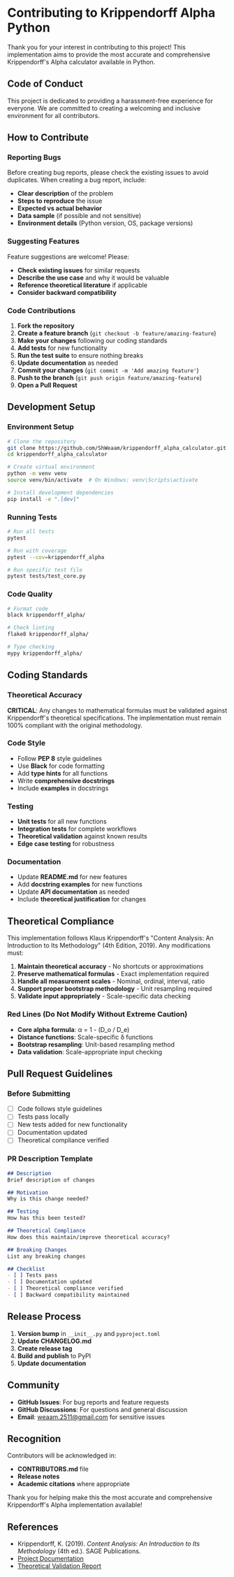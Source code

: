 # Contributing to Krippendorff Alpha Python

Thank you for your interest in contributing to this project! This implementation aims to provide the most accurate and comprehensive Krippendorff's Alpha calculator available in Python.

## Code of Conduct

This project is dedicated to providing a harassment-free experience for everyone. We are committed to creating a welcoming and inclusive environment for all contributors.

## How to Contribute

### Reporting Bugs

Before creating bug reports, please check the existing issues to avoid duplicates. When creating a bug report, include:

- **Clear description** of the problem
- **Steps to reproduce** the issue
- **Expected vs actual behavior**
- **Data sample** (if possible and not sensitive)
- **Environment details** (Python version, OS, package versions)

### Suggesting Features

Feature suggestions are welcome! Please:

- **Check existing issues** for similar requests
- **Describe the use case** and why it would be valuable
- **Reference theoretical literature** if applicable
- **Consider backward compatibility**

### Code Contributions

1. **Fork the repository**
2. **Create a feature branch** (`git checkout -b feature/amazing-feature`)
3. **Make your changes** following our coding standards
4. **Add tests** for new functionality
5. **Run the test suite** to ensure nothing breaks
6. **Update documentation** as needed
7. **Commit your changes** (`git commit -m 'Add amazing feature'`)
8. **Push to the branch** (`git push origin feature/amazing-feature`)
9. **Open a Pull Request**

## Development Setup

### Environment Setup

```bash
# Clone the repository
git clone https://github.com/ShWeaam/krippendorff_alpha_calculator.git
cd krippendorff_alpha_calculator

# Create virtual environment
python -m venv venv
source venv/bin/activate  # On Windows: venv\Scripts\activate

# Install development dependencies
pip install -e ".[dev]"
```

### Running Tests

```bash
# Run all tests
pytest

# Run with coverage
pytest --cov=krippendorff_alpha

# Run specific test file
pytest tests/test_core.py
```

### Code Quality

```bash
# Format code
black krippendorff_alpha/

# Check linting
flake8 krippendorff_alpha/

# Type checking
mypy krippendorff_alpha/
```

## Coding Standards

### Theoretical Accuracy

**CRITICAL**: Any changes to mathematical formulas must be validated against Krippendorff's theoretical specifications. The implementation must remain 100% compliant with the original methodology.

### Code Style

- Follow **PEP 8** style guidelines
- Use **Black** for code formatting
- Add **type hints** for all functions
- Write **comprehensive docstrings**
- Include **examples** in docstrings

### Testing

- **Unit tests** for all new functions
- **Integration tests** for complete workflows
- **Theoretical validation** against known results
- **Edge case testing** for robustness

### Documentation

- Update **README.md** for new features
- Add **docstring examples** for new functions
- Update **API documentation** as needed
- Include **theoretical justification** for changes

## Theoretical Compliance

This implementation follows Klaus Krippendorff's "Content Analysis: An Introduction to Its Methodology" (4th Edition, 2019). Any modifications must:

1. **Maintain theoretical accuracy** - No shortcuts or approximations
2. **Preserve mathematical formulas** - Exact implementation required
3. **Handle all measurement scales** - Nominal, ordinal, interval, ratio
4. **Support proper bootstrap methodology** - Unit resampling required
5. **Validate input appropriately** - Scale-specific data checking

### Red Lines (Do Not Modify Without Extreme Caution)

- **Core alpha formula**: α = 1 - (D_o / D_e)
- **Distance functions**: Scale-specific δ functions
- **Bootstrap resampling**: Unit-based resampling method
- **Data validation**: Scale-appropriate input checking

## Pull Request Guidelines

### Before Submitting

- [ ] Code follows style guidelines
- [ ] Tests pass locally
- [ ] New tests added for new functionality
- [ ] Documentation updated
- [ ] Theoretical compliance verified

### PR Description Template

```markdown
## Description
Brief description of changes

## Motivation
Why is this change needed?

## Testing
How has this been tested?

## Theoretical Compliance
How does this maintain/improve theoretical accuracy?

## Breaking Changes
List any breaking changes

## Checklist
- [ ] Tests pass
- [ ] Documentation updated
- [ ] Theoretical compliance verified
- [ ] Backward compatibility maintained
```

## Release Process

1. **Version bump** in `__init__.py` and `pyproject.toml`
2. **Update CHANGELOG.md**
3. **Create release tag**
4. **Build and publish** to PyPI
5. **Update documentation**

## Community

- **GitHub Issues**: For bug reports and feature requests
- **GitHub Discussions**: For questions and general discussion
- **Email**: weaam.2511@gmail.com for sensitive issues

## Recognition

Contributors will be acknowledged in:
- **CONTRIBUTORS.md** file
- **Release notes**
- **Academic citations** where appropriate

Thank you for helping make this the most accurate and comprehensive Krippendorff's Alpha implementation available!

## References

- Krippendorff, K. (2019). *Content Analysis: An Introduction to Its Methodology* (4th ed.). SAGE Publications.
- [Project Documentation](./docs/)
- [Theoretical Validation Report](./docs/validation/)